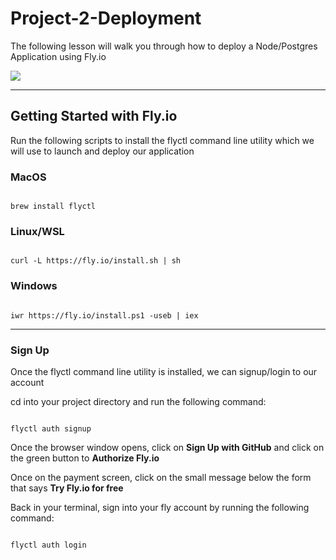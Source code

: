 # Project-2-Deployment

The following lesson will walk you through how to deploy a Node/Postgres Application using Fly.io

<img src="https://simplecore.intel.com/intel-capital/wp-content/uploads/sites/99/Fly.io-logo_1536x600.jpg"/>

<hr />

## Getting Started with Fly.io

Run the following scripts to install the flyctl command line utility which we will use to launch and deploy our application

### MacOS

``` 

brew install flyctl 

```

### Linux/WSL 

``` 

curl -L https://fly.io/install.sh | sh 

```

### Windows

``` 

iwr https://fly.io/install.ps1 -useb | iex

```
 
<hr />
 
### Sign Up
 
Once the flyctl command line utility is installed, we can signup/login to our account

cd into your project directory and run the following command:

``` 

flyctl auth signup 

```

Once the browser window opens, click on **Sign Up with GitHub** and click on the green button to **Authorize Fly.io**

Once on the payment screen, click on the small message below the form that says **Try Fly.io for free**

Back in your terminal, sign into your fly account by running the following command:

``` 

flyctl auth login 

```









 
 
 
 
 
 
 
 
 
 
 
 
 
 
 
 
 
 
 
 
 
 
 
 
 
 
 
 
 
 
 
 
 
 

